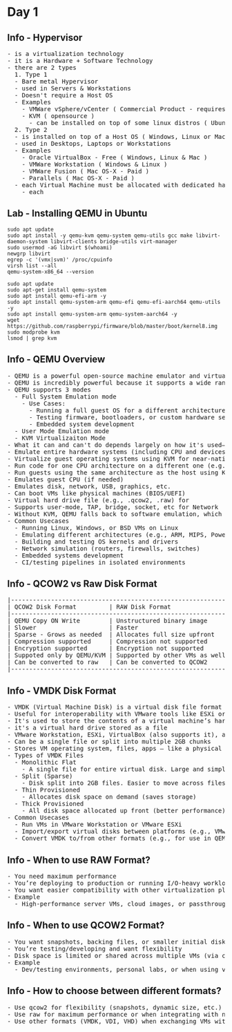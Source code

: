 # Day 1

## Info - Hypervisor
<pre>
- is a virtualization technology
- it is a Hardware + Software Technology
- there are 2 types
  1. Type 1
  - Bare metal Hypervisor
  - used in Servers & Workstations
  - Doesn't require a Host OS
  - Examples
    - VMWare vSphere/vCenter ( Commercial Product - requires paid license )
    - KVM ( opensource )
      - can be installed on top of some linux distros ( Ubuntu, Fedora, RHEL, etc )
  2. Type 2
  - is installed on top of a Host OS ( Windows, Linux or Mac OS-X )
  - used in Desktops, Laptops or Workstations
  - Examples
    - Oracle VirtualBox - Free ( Windows, Linux & Mac )
    - VMWare Workstation ( Windows & Linux )
    - VMWare Fusion ( Mac OS-X - Paid )
    - Parallels ( Mac OS-X - Paid )
  - each Virtual Machine must be allocated with dedicated hardware resources
    - each 
</pre>

## Lab - Installing QEMU in Ubuntu
```
sudo apt update
sudo apt install -y qemu-kvm qemu-system qemu-utils gcc make libvirt-daemon-system libvirt-clients bridge-utils virt-manager
sudo usermod -aG libvirt $(whoami)
newgrp libvirt
egrep -c '(vmx|svm)' /proc/cpuinfo
virsh list --all
qemu-system-x86_64 --version

sudo apt update
sudo apt-get install qemu-system
sudo apt install qemu-efi-arm -y
sudo apt install qemu-system-arm qemu-efi qemu-efi-aarch64 qemu-utils -y
sudo apt install qemu-system-arm qemu-system-aarch64 -y
wget https://github.com/raspberrypi/firmware/blob/master/boot/kernel8.img
sudo modprobe kvm
lsmod | grep kvm
```

## Info - QEMU Overview
<pre>
- QEMU is a powerful open-source machine emulator and virtualizer
- QEMU is incredibly powerful because it supports a wide range of CPU architectures and platforms, both for emulation and virtualization
- QEMU supports 3 modes
  - Full System Emulation mode
    - Use Cases:
      - Running a full guest OS for a different architecture (e.g., ARM on x86)
      - Testing firmware, bootloaders, or custom hardware setups
      - Embedded system development
  - User Mode Emulation mode
  - KVM Virtualizaiton Mode
- What it can and can't do depends largely on how it's used—whether in full system emulation or user-mode emulation
- Emulate entire hardware systems (including CPU and devices)
- Virtualize guest operating systems using KVM for near-native performance (on x86/x86_64 and other platforms)
- Run code for one CPU architecture on a different one (e.g., ARM on x86). Slower but very flexible
- Run guests using the same architecture as the host using KVM. Very fast.
- Emulates guest CPU (if needed)
- Emulates disk, network, USB, graphics, etc.
- Can boot VMs like physical machines (BIOS/UEFI)
- Virtual hard drive file (e.g., .qcow2, .raw) for 
- Supports user-mode, TAP, bridge, socket, etc for Network
- Without KVM, QEMU falls back to software emulation, which is much slower.
- Common Usecases
  - Running Linux, Windows, or BSD VMs on Linux
  - Emulating different architectures (e.g., ARM, MIPS, PowerPC)
  - Building and testing OS kernels and drivers
  - Network simulation (routers, firewalls, switches)
  - Embedded systems development
  - CI/testing pipelines in isolated environments
</pre>

## Info - QCOW2 vs Raw Disk Format
<pre>
|-----------------------------------------------------------|  
| QCOW2 Disk Format         | RAW Disk Format               |
|-----------------------------------------------------------|
| QEMU Copy ON Write        | Unstructured binary image     |
| Slower                    | Faster                        |
| Sparse - Grows as needed  | Allocates full size upfront   |
| Compression supported     | Compression not supported     |
| Encryption supported      | Encryption not supported      |
| Suppoted only by QEMU/KVM | Supported by other VMs as well|
| Can be converted to raw   | Can be converted to QCOW2     |
|-----------------------------------------------------------|
</pre>

## Info - VMDK Disk Format
<pre>
- VMDK (Virtual Machine Disk) is a virtual disk file format developed by VMware 
- Useful for interoperability with VMware tools like ESXi or Workstation
- It's used to store the contents of a virtual machine’s hard disk — essentially 
- it's a virtual hard drive stored as a file
- VMware Workstation, ESXi, VirtualBox (also supports it), and QEMU (via qemu-img)
- Can be a single file or split into multiple 2GB chunks
- Stores VM operating system, files, apps — like a physical disk
- Types of VMDK Files
  - Monolithic Flat
    - A single file for entire virtual disk. Large and simple
  - Split (Sparse)
    - Disk split into 2GB files. Easier to move across filesystems
  - Thin Provisioned
    - Allocates disk space on demand (saves storage)
  - Thick Provisioned
    - All disk space allocated up front (better performance)
- Common Usecases
  - Run VMs in VMware Workstation or VMware ESXi
  - Import/export virtual disks between platforms (e.g., VMware ↔ VirtualBox)
  - Convert VMDK to/from other formats (e.g., for use in QEMU, KVM, VirtualBox, etc.)
</pre>

## Info - When to use RAW Format?
<pre>
- You need maximum performance
- You’re deploying to production or running I/O-heavy workloads
- You want easier compatibility with other virtualization platforms (e.g., VirtualBox, VMware)  
- Example
  - High-performance server VMs, cloud images, or passthrough devices.
</pre> 

## Info - When to use QCOW2 Format?
<pre>
- You want snapshots, backing files, or smaller initial disk space usage
- You’re testing/developing and want flexibility
- Disk space is limited or shared across multiple VMs (via copy-on-write)
- Example
  - Dev/testing environments, personal labs, or when using virt-manager  
</pre>  

## Info - How to choose between different formats?
<pre>
- Use qcow2 for flexibility (snapshots, dynamic size, etc.)
- Use raw for maximum performance or when integrating with non-QEMU tools
- Use other formats (VMDK, VDI, VHD) when exchanging VMs with other platforms
</pre>


